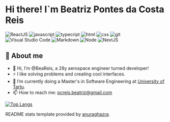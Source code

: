 # Hi there! I`m Beatriz Pontes da Costa Reis

![ReactJS](https://img.shields.io/badge/ReactJS%20-%2314354C.svg?&style=for-the-badge&logo=react&logoColor=white)
![javascript](https://img.shields.io/badge/javascript-F7DF1E.svg?&style=for-the-badge&logo=javascript&logoColor=white)
![typecript](https://img.shields.io/badge/typescript%20-%2314354C.svg?&style=for-the-badge&logo=typescript&logoColor=white)
![html](https://img.shields.io/badge/html%20-%23E34F26.svg?&style=for-the-badge&logo=html5&logoColor=white)
![css](https://img.shields.io/badge/css%20-%231572B6.svg?&style=for-the-badge&logo=css3&logoColor=white) 
![git](https://img.shields.io/badge/git%20-%23F05033.svg?&style=for-the-badge&logo=git&logoColor=white) 
![Visual Studio Code](https://img.shields.io/badge/-VSCode-05122A?&style=for-the-badge&logo=visual-studio-code&logoColor=white)
![Markdown](https://img.shields.io/badge/Markdown-05122A?&style=for-the-badge&logo=markdown&logoColor=white)
![Node](https://img.shields.io/badge/Node.JS-339933?&style=for-the-badge&logo=node.js&logoColor=white)
![NextJS](https://img.shields.io/badge/Next.JS-000000?&style=for-the-badge&logo=next.js&logoColor=white)

##  💫 About me

- 👋 Hi, I’m @BeaReis, a 28y aerospace engineer turned developer!
- ⚡ I like solving problems and creating cool interfaces.
- 🌱 I’m currently doing a Master's in Software Engineering at [University of Tartu](https://ut.ee).
- 📫 How to reach me: pcreis.beatriz@gmail.com

[![Top Langs](https://github-readme-stats.vercel.app/api/top-langs/?username=BeaReis&layout=compact)](https://github.com/BeaReis/github-readme-stats)

README stats template provided by [anuraghazra](https://github.com/anuraghazra/github-readme-stats).
